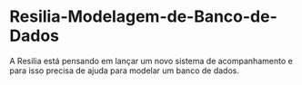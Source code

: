 # Resilia-Modelagem-de-Banco-de-Dados
A Resilia está pensando em lançar um novo sistema de acompanhamento e para isso precisa de ajuda para modelar um banco de dados.
